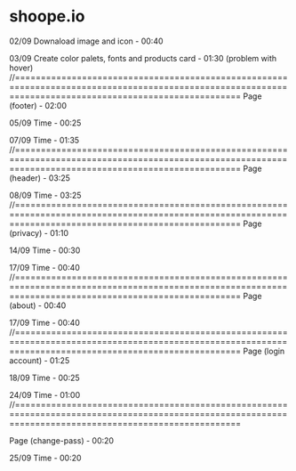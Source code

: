 # shoope.io
02/09
Downaload image and icon - 00:40

03/09
Create color palets, fonts and products card - 01:30   (problem with hover)
//========================================================================================================================================================
Page (footer) - 02:00

05/09
Time - 00:25

07/09
Time - 01:35
//========================================================================================================================================================
Page (header) - 03:25

08/09
Time - 03:25
//========================================================================================================================================================
Page (privacy) - 01:10

14/09
Time - 00:30

17/09
Time - 00:40
//========================================================================================================================================================
Page (about) - 00:40

17/09
Time - 00:40
//========================================================================================================================================================
Page (login account) - 01:25

18/09
Time - 00:25

24/09
Time - 01:00
//========================================================================================================================================================

Page (change-pass) - 00:20

25/09
Time - 00:20
